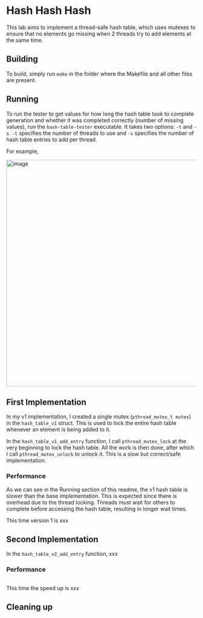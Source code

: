 # Hash Hash Hash
This lab aims to implement a thread-safe hash table, which uses mutexes to ensure that no elements go missing when 2 threads try to add elements at the same time.

## Building
To build, simply run `make` in the folder where the Makefile and all other files are present.

## Running
To run the tester to get values for how long the hash table took to complete generation and whether it was completed correctly (number of missing values), run the `hash-table-tester` executable. It takes two options: `-t` and `-s`. `-t` specifies the number of threads to use and `-s` specifies the number of hash table entries to add per thread.

For example,

<img width="600" alt="image" src="https://github.com/shlokj/cs111-lab3/assets/34567765/70147940-a493-4185-86fc-71945eb2bc0e">

## First Implementation

In my v1 implementation, I created a single mutex (`pthread_mutex_t mutex`) in the `hash_table_v1` struct. This is used to lock the entire hash table whenever an element is being added to it.

In the `hash_table_v1_add_entry` function, I call `pthread_mutex_lock` at the very beginning to lock the hash table. All the work is then done, after which I call `pthread_mutex_unlock` to unlock it. This is a slow but correct/safe implementation.

### Performance

As we can see in the Running section of this readme, the v1 hash table is slower than the base implementation. This is expected since there is overhead due to the thread locking. Threads must wait for others to complete before accessing the hash table, resulting in longer wait times.

This time version 1 is xxx

## Second Implementation
In the `hash_table_v2_add_entry` function, xxx

### Performance
```shell

```

This time the speed up is xxx

## Cleaning up
```shell

```

